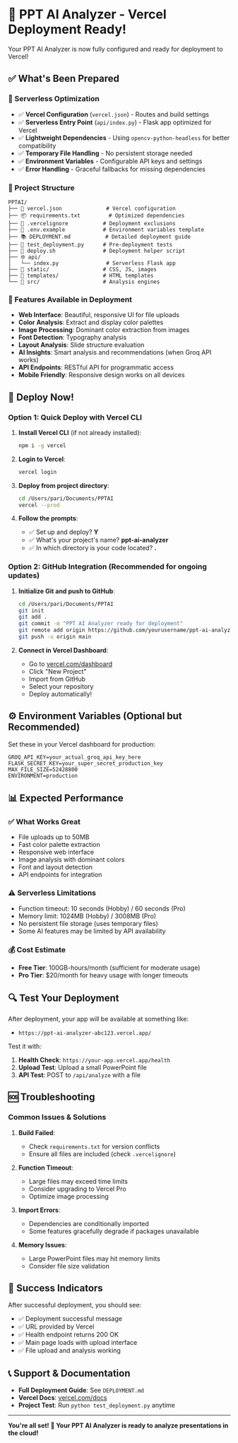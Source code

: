 # 🚀 PPT AI Analyzer - Vercel Deployment Ready!

Your PPT AI Analyzer is now fully configured and ready for deployment to Vercel!

## ✅ What's Been Prepared

### 🔧 Serverless Optimization
- ✅ **Vercel Configuration** (`vercel.json`) - Routes and build settings
- ✅ **Serverless Entry Point** (`api/index.py`) - Flask app optimized for Vercel
- ✅ **Lightweight Dependencies** - Using `opencv-python-headless` for better compatibility
- ✅ **Temporary File Handling** - No persistent storage needed
- ✅ **Environment Variables** - Configurable API keys and settings
- ✅ **Error Handling** - Graceful fallbacks for missing dependencies

### 📁 Project Structure
```
PPTAI/
├── 📝 vercel.json              # Vercel configuration
├── 📦 requirements.txt         # Optimized dependencies
├── 🚫 .vercelignore           # Deployment exclusions
├── 🔑 .env.example            # Environment variables template
├── 📚 DEPLOYMENT.md           # Detailed deployment guide
├── 🧪 test_deployment.py      # Pre-deployment tests
├── 🚀 deploy.sh               # Deployment helper script
├── 🌐 api/
│   └── index.py               # Serverless Flask app
├── 🎨 static/                 # CSS, JS, images
├── 📄 templates/              # HTML templates
└── 🧠 src/                    # Analysis engines
```

### 🌟 Features Available in Deployment
- **Web Interface**: Beautiful, responsive UI for file uploads
- **Color Analysis**: Extract and display color palettes
- **Image Processing**: Dominant color extraction from images
- **Font Detection**: Typography analysis
- **Layout Analysis**: Slide structure evaluation
- **AI Insights**: Smart analysis and recommendations (when Groq API works)
- **API Endpoints**: RESTful API for programmatic access
- **Mobile Friendly**: Responsive design works on all devices

## 🚀 Deploy Now!

### Option 1: Quick Deploy with Vercel CLI

1. **Install Vercel CLI** (if not already installed):
   ```bash
   npm i -g vercel
   ```

2. **Login to Vercel**:
   ```bash
   vercel login
   ```

3. **Deploy from project directory**:
   ```bash
   cd /Users/pari/Documents/PPTAI
   vercel --prod
   ```

4. **Follow the prompts**:
   - ✅ Set up and deploy? **Y**
   - ✅ What's your project's name? **ppt-ai-analyzer**
   - ✅ In which directory is your code located? **.**

### Option 2: GitHub Integration (Recommended for ongoing updates)

1. **Initialize Git and push to GitHub**:
   ```bash
   cd /Users/pari/Documents/PPTAI
   git init
   git add .
   git commit -m "PPT AI Analyzer ready for deployment"
   git remote add origin https://github.com/yourusername/ppt-ai-analyzer.git
   git push -u origin main
   ```

2. **Connect in Vercel Dashboard**:
   - Go to [vercel.com/dashboard](https://vercel.com/dashboard)
   - Click "New Project"
   - Import from GitHub
   - Select your repository
   - Deploy automatically!

## ⚙️ Environment Variables (Optional but Recommended)

Set these in your Vercel dashboard for production:

```env
GROQ_API_KEY=your_actual_groq_api_key_here
FLASK_SECRET_KEY=your_super_secret_production_key
MAX_FILE_SIZE=52428800
ENVIRONMENT=production
```

## 📊 Expected Performance

### ✅ What Works Great
- File uploads up to 50MB
- Fast color palette extraction
- Responsive web interface
- Image analysis with dominant colors
- Font and layout detection
- API endpoints for integration

### ⚠️ Serverless Limitations
- Function timeout: 10 seconds (Hobby) / 60 seconds (Pro)
- Memory limit: 1024MB (Hobby) / 3008MB (Pro)
- No persistent file storage (uses temporary files)
- Some AI features may be limited by API availability

### 💰 Cost Estimate
- **Free Tier**: 100GB-hours/month (sufficient for moderate usage)
- **Pro Tier**: $20/month for heavy usage with longer timeouts

## 🔍 Test Your Deployment

After deployment, your app will be available at something like:
- `https://ppt-ai-analyzer-abc123.vercel.app/`

Test it with:
1. **Health Check**: `https://your-app.vercel.app/health`
2. **Upload Test**: Upload a small PowerPoint file
3. **API Test**: POST to `/api/analyze` with a file

## 🆘 Troubleshooting

### Common Issues & Solutions

1. **Build Failed**:
   - Check `requirements.txt` for version conflicts
   - Ensure all files are included (check `.vercelignore`)

2. **Function Timeout**:
   - Large files may exceed time limits
   - Consider upgrading to Vercel Pro
   - Optimize image processing

3. **Import Errors**:
   - Dependencies are conditionally imported
   - Some features gracefully degrade if packages unavailable

4. **Memory Issues**:
   - Large PowerPoint files may hit memory limits
   - Consider file size validation

## 🎉 Success Indicators

After successful deployment, you should see:
- ✅ Deployment successful message
- ✅ URL provided by Vercel
- ✅ Health endpoint returns 200 OK
- ✅ Main page loads with upload interface
- ✅ File upload and analysis working

## 📞 Support & Documentation

- **Full Deployment Guide**: See `DEPLOYMENT.md`
- **Vercel Docs**: [vercel.com/docs](https://vercel.com/docs)
- **Project Test**: Run `python test_deployment.py` anytime

---

**You're all set! 🚀 Your PPT AI Analyzer is ready to analyze presentations in the cloud!**
